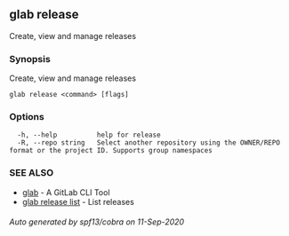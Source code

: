 ## glab release

Create, view and manage releases

### Synopsis

Create, view and manage releases

```
glab release <command> [flags]
```

### Options

```
  -h, --help          help for release
  -R, --repo string   Select another repository using the OWNER/REPO format or the project ID. Supports group namespaces
```

### SEE ALSO

* [glab](glab.md)	 - A GitLab CLI Tool
* [glab release list](glab_release_list.md)	 - List releases

###### Auto generated by spf13/cobra on 11-Sep-2020
